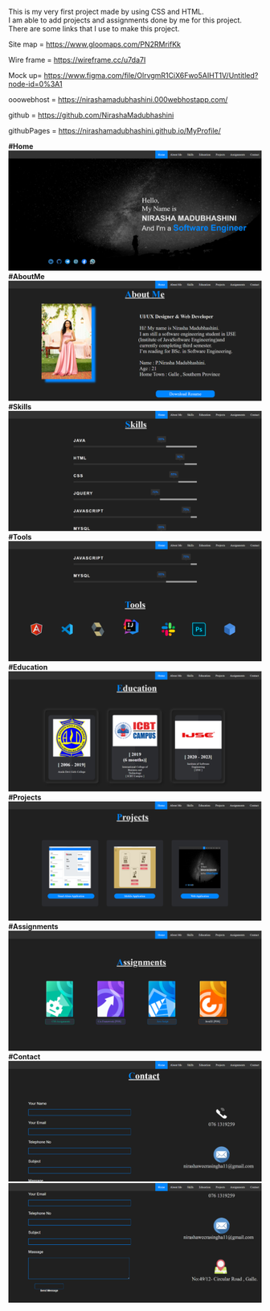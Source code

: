 
This is my very first project made by using CSS and HTML.<br>
I am able to add projects and assignments done by me for this project.<br>
There are some links that I use to make this project.

Site map = https://www.gloomaps.com/PN2RMrifKk

Wire frame = https://wireframe.cc/u7da7I

Mock up= https://www.figma.com/file/OlrvgmR1CiX6Fwo5AIHT1V/Untitled?node-id=0%3A1

ooowebhost = https://nirashamadubhashini.000webhostapp.com/

github = https://github.com/NirashaMadubhashini

githubPages = https://nirashamadubhashini.github.io/MyProfile/

<b>#Home<br></b>
![Home](assets/projects/index.png)<br>
<b>#AboutMe<br></b>
![AboutMe](assets/projects/aboutme.png)<br>
<b>#Skills<br></b>
![Skills](assets/projects/skills.png)<br>
<b>#Tools<br></b>
![Tools](assets/projects/tools.png)<br>
<b>#Education<br></b>
![Education](assets/projects/education.png)<br>
<b>#Projects<br></b>
![Projects](assets/projects/projects.png)<br>
<b>#Assignments<br></b>
![Assignments](assets/projects/assignments.png)<br>
<b>#Contact<br></b>
![Contact](assets/projects/contact.png)<br>
![Contact](assets/projects/contact2.png)<br>